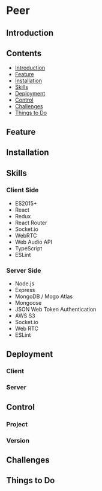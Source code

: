 # Peer

## Introduction


## Contents

* [Introduction](https://github.com/thms200/peer-client#introduction)
* [Feature](https://github.com/thms200/peer-client#feature)
* [Installation](https://github.com/thms200/peer-client#installation)
* [Skills](https://github.com/thms200/peer-client#skills)
* [Deployment](https://github.com/thms200/peer-client#deployment)
* [Control](https://github.com/thms200/peer-client#control)
* [Challenges](https://github.com/thms200/peer-client#challenges)
* [Things to Do](https://github.com/thms200/peer-client#things-to-do)


## Feature


## Installation


## Skills

### Client Side
* ES2015+
* React
* Redux
* React Router
* Socket.io
* WebRTC
* Web Audio API
* TypeScript
* ESLint

### Server Side
* Node.js
* Express
* MongoDB / Mogo Atlas
* Mongoose
* JSON Web Token Authentication
* AWS S3
* Socket.io
* Web RTC
* ESLint


## Deployment

### Client

### Server


## Control

### Project

### Version


## Challenges


## Things to Do
